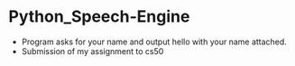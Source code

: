 # Python_Speech-Engine

* Program asks for your name and output hello with your name attached.
* Submission of my assignment to cs50
